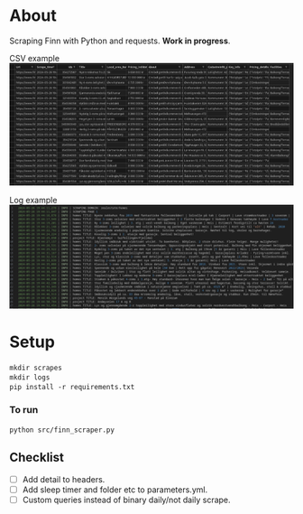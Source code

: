 # About
Scraping Finn with Python and requests. **Work in progress**.

CSV example
![alt text](media/scrape_example.png)

Log example
![alt text](media/log_example.png)


# Setup
`mkdir scrapes`\
`mkdir logs`\
`pip install -r requirements.txt`


### To run
`python src/finn_scraper.py`


## Checklist
- [ ] Add detail to headers.
- [ ] Add sleep timer and folder etc to parameters.yml.
- [ ] Custom queries instead of binary daily/not daily scrape.